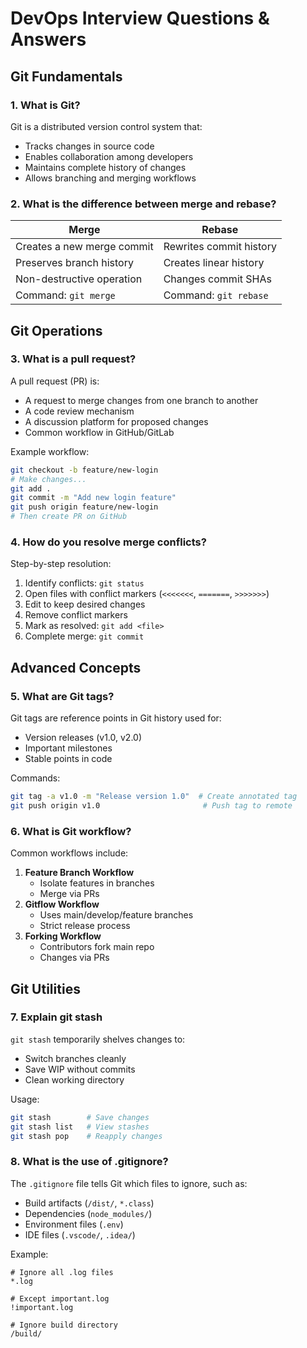 # DevOps Interview Questions & Answers

## Git Fundamentals

### 1. What is Git?
Git is a distributed version control system that:
- Tracks changes in source code
- Enables collaboration among developers
- Maintains complete history of changes
- Allows branching and merging workflows

### 2. What is the difference between merge and rebase?
| Merge | Rebase |
|-------|--------|
| Creates a new merge commit | Rewrites commit history |
| Preserves branch history | Creates linear history |
| Non-destructive operation | Changes commit SHAs |
| Command: `git merge` | Command: `git rebase` |

## Git Operations

### 3. What is a pull request?
A pull request (PR) is:
- A request to merge changes from one branch to another
- A code review mechanism
- A discussion platform for proposed changes
- Common workflow in GitHub/GitLab

Example workflow:
```bash
git checkout -b feature/new-login
# Make changes...
git add .
git commit -m "Add new login feature"
git push origin feature/new-login
# Then create PR on GitHub
```

### 4. How do you resolve merge conflicts?
Step-by-step resolution:
1. Identify conflicts: `git status`
2. Open files with conflict markers (`<<<<<<<`, `=======`, `>>>>>>>`)
3. Edit to keep desired changes
4. Remove conflict markers
5. Mark as resolved: `git add <file>`
6. Complete merge: `git commit`

## Advanced Concepts

### 5. What are Git tags?
Git tags are reference points in Git history used for:
- Version releases (v1.0, v2.0)
- Important milestones
- Stable points in code

Commands:
```bash
git tag -a v1.0 -m "Release version 1.0"  # Create annotated tag
git push origin v1.0                       # Push tag to remote
```

### 6. What is Git workflow?
Common workflows include:
1. **Feature Branch Workflow**  
   - Isolate features in branches
   - Merge via PRs
2. **Gitflow Workflow**  
   - Uses main/develop/feature branches
   - Strict release process
3. **Forking Workflow**  
   - Contributors fork main repo
   - Changes via PRs

## Git Utilities

### 7. Explain git stash
`git stash` temporarily shelves changes to:
- Switch branches cleanly
- Save WIP without commits
- Clean working directory

Usage:
```bash
git stash        # Save changes
git stash list   # View stashes
git stash pop    # Reapply changes
```

### 8. What is the use of .gitignore?
The `.gitignore` file tells Git which files to ignore, such as:
- Build artifacts (`/dist/`, `*.class`)
- Dependencies (`node_modules/`)
- Environment files (`.env`)
- IDE files (`.vscode/`, `.idea/`)

Example:
```
# Ignore all .log files
*.log

# Except important.log
!important.log

# Ignore build directory
/build/
```
